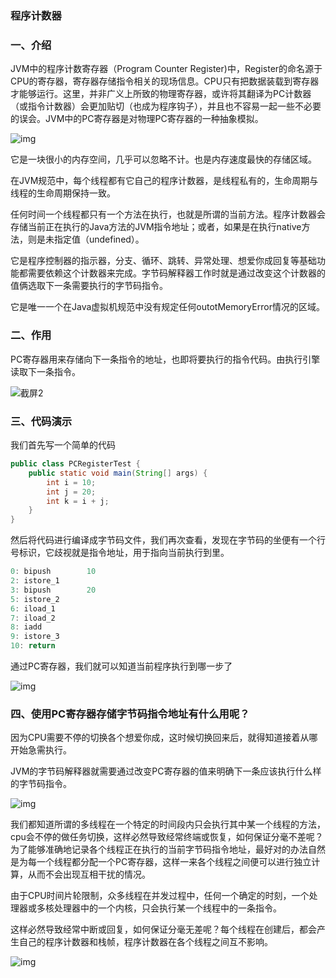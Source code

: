 # 

### 													程序计数器

### 一、介绍

JVM中的程序计数寄存器（Program Counter Register)中，Register的命名源于CPU的寄存器，寄存器存储指令相关的现场信息。CPU只有把数据装载到寄存器才能够运行。这里，并非广义上所致的物理寄存器，或许将其翻译为PC计数器（或指令计数器）会更加贴切（也成为程序钩子），并且也不容易一起一些不必要的误会。JVM中的PC寄存器是对物理PC寄存器的一种抽象模拟。

![img](https://blog-1257196793.cos.ap-beijing.myqcloud.com/image-20200705155551919.png)

它是一块很小的内存空间，几乎可以忽略不计。也是内存速度最快的存储区域。

在JVM规范中，每个线程都有它自己的程序计数器，是线程私有的，生命周期与线程的生命周期保持一致。

任何时间一个线程都只有一个方法在执行，也就是所谓的当前方法。程序计数器会存储当前正在执行的Java方法的JVM指令地址；或者，如果是在执行native方法，则是未指定值（undefined）。

它是程序控制器的指示器，分支、循环、跳转、异常处理、想爱你成回复等基础功能都需要依赖这个计数器来完成。字节码解释器工作时就是通过改变这个计数器的值俩选取下一条需要执行的字节码指令。

它是唯一一个在Java虚拟机规范中没有规定任何outotMemoryError情况的区域。

### 二、作用

PC寄存器用来存储向下一条指令的地址，也即将要执行的指令代码。由执行引擎读取下一条指令。

![截屏2](https://blog-1257196793.cos.ap-beijing.myqcloud.com/%E6%88%AA%E5%B1%8F2.png)

### 三、代码演示

我们首先写一个简单的代码

```java
public class PCRegisterTest {
    public static void main(String[] args) {
        int i = 10;
        int j = 20;
        int k = i + j;
    }
}
```

然后将代码进行编译成字节码文件，我们再次查看，发现在字节码的坐便有一个行号标识，它歧视就是指令地址，用于指向当前执行到里。

```java
0: bipush        10
2: istore_1
3: bipush        20
5: istore_2
6: iload_1
7: iload_2
8: iadd
9: istore_3
10: return
```

通过PC寄存器，我们就可以知道当前程序执行到哪一步了

![img](https://blog-1257196793.cos.ap-beijing.myqcloud.com/image-20200705161007423.png)



### 四、使用PC寄存器存储字节码指令地址有什么用呢？

因为CPU需要不停的切换各个想爱你成，这时候切换回来后，就得知道接着从哪开始急需执行。

JVM的字节码解释器就需要通过改变PC寄存器的值来明确下一条应该执行什么样的字节码指令。

![img](https://blog-1257196793.cos.ap-beijing.myqcloud.com/image-20200705161409533.png)

我们都知道所谓的多线程在一个特定的时间段内只会执行其中某一个线程的方法，cpu会不停的做任务切换，这样必然导致经常终端或恢复，如何保证分毫不差呢？为了能够准确地记录各个线程正在执行的当前字节码指令地址，最好对的办法自然是为每一个线程都分配一个PC寄存器，这样一来各个线程之间便可以进行独立计算，从而不会出现互相干扰的情况。

由于CPU时间片轮限制，众多线程在并发过程中，任何一个确定的时刻，一个处理器或多核处理器中的一个内核，只会执行某一个线程中的一条指令。

这样必然导致经常中断或回复，如何保证分毫无差呢？每个线程在创建后，都会产生自己的程序计数器和栈帧，程序计数器在各个线程之间互不影响。

![img](https://blog-1257196793.cos.ap-beijing.myqcloud.com/image-20200705161812542.png)


































































































